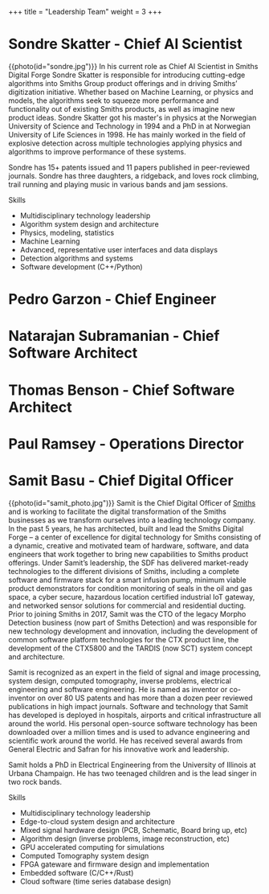 +++
title = "Leadership Team"
weight = 3
+++

# Sondre Skatter - Chief AI Scientist
{{photo(id="sondre.jpg")}}
In his current role as Chief AI Scientist in Smiths Digital Forge Sondre Skatter is responsible for introducing cutting-edge algorithms into Smiths Group product offerings and in driving Smiths’ digitization initiative. Whether based on Machine Learning, or physics and models, the algorithms seek to squeeze more performance and functionality out of existing Smiths products, as well as imagine new product ideas. Sondre Skatter got his master's in physics at the Norwegian University of Science and Technology in 1994 and a PhD in at Norwegian University of Life Sciences in 1998. He has mainly worked in the field of explosive detection across multiple technologies applying physics and algorithms to improve performance of these systems. 

Sondre has 15+ patents issued and 11 papers published in peer-reviewed journals. Sondre has three daughters, a ridgeback, and loves rock climbing, trail running and playing music in various bands and jam sessions.

Skills

* Multidisciplinary technology leadership
* Algorithm system design and architecture
* Physics, modeling, statistics
* Machine Learning
* Advanced, representative user interfaces and data displays
* Detection algorithms and systems
* Software development (C++/Python)

# Pedro Garzon - Chief Engineer

# Natarajan Subramanian - Chief Software Architect

# Thomas Benson - Chief Software Architect

# Paul Ramsey - Operations Director


# Samit Basu - Chief Digital Officer
{{photo(id="samit_photo.jpg")}}
Samit is the Chief Digital Officer of [Smiths](www.smiths.com) and is working to facilitate the digital transformation of the Smiths businesses as we transform ourselves into a leading technology company.  In the past 5 years, he has architected, built and lead the Smiths Digital Forge – a center of excellence for digital technology for Smiths consisting of a dynamic, creative and motivated team of hardware, software, and data engineers that work together to bring new capabilities to Smiths product offerings.   Under Samit’s leadership, the SDF has delivered market-ready technologies to the different divisions of Smiths, including a complete software and firmware stack for a smart infusion pump, minimum viable product demonstrators for condition monitoring of seals in the oil and gas space, a cyber secure, hazardous location certified industrial IoT gateway, and networked sensor solutions for commercial and residential ducting.  Prior to joining Smiths in 2017, Samit was the CTO of the legacy Morpho Detection business (now part of Smiths Detection) and was responsible for new technology development and innovation, including the development of common software platform technologies for the CTX product line, the development of the CTX5800 and the TARDIS (now SCT) system concept and architecture.
 
Samit is recognized as an expert in the field of signal and image processing, system design, computed tomography, inverse problems, electrical engineering and software engineering.  He is named as inventor or co-inventor on over 80 US patents and has more than a dozen peer reviewed publications in high impact journals.  Software and technology that Samit has developed is deployed in hospitals, airports and critical infrastructure all around the world.  His personal open-source software technology has been downloaded over a million times and is used to advance engineering and scientific work around the world.  He has received several awards from General Electric and Safran for his innovative work and leadership.
 
Samit holds a PhD in Electrical Engineering from the University of Illinois at Urbana Champaign.  He has two teenaged children and is the lead singer in two rock bands.

Skills

* Multidisciplinary technology leadership
* Edge-to-cloud system design and architecture
* Mixed signal hardware design (PCB, Schematic, Board bring up, etc)
* Algorithm design (inverse problems, image reconstruction, etc)
* GPU accelerated computing for simulations
* Computed Tomography system design
* FPGA gateware and firmware design and implementation
* Embedded software (C/C++/Rust)
* Cloud software (time series database design)
